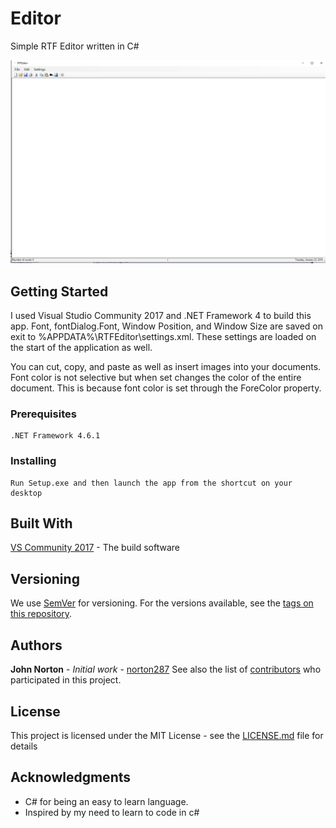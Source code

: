 # Editor
Simple RTF Editor written in C#

![RTFEditor Jpeg](/img/RTFEditor.jpg)

## Getting Started
I used Visual Studio Community 2017 and .NET Framework 4 to build this app. Font, fontDialog.Font, Window Position, and Window Size are saved on exit to %APPDATA%\RTFEditor\settings.xml.  These settings are loaded on the start of the application as well.

You can cut, copy, and paste as well as insert images into your documents.  Font color is not selective but when set changes the color of the entire document.  This is because font color is set through the ForeColor property.

### Prerequisites
```
.NET Framework 4.6.1
```
### Installing
```
Run Setup.exe and then launch the app from the shortcut on your desktop
```
## Built With
[VS Community 2017](https://visualstudio.microsoft.com/downloads/) - The build software
## Versioning
We use [SemVer](http://semver.org/) for versioning. For the versions available, see the [tags on this repository](https://github.com/norton287/Editor/tags).

## Authors
**John Norton** - *Initial work* - [norton287](https://github.com/norton287)
See also the list of [contributors](https://github.com/norton287/Editor/contributors) who participated in this project.
## License
This project is licensed under the MIT License - see the [LICENSE.md](LICENSE.md) file for details
## Acknowledgments
* C# for being an easy to learn language.
* Inspired by my need to learn to code in c#

